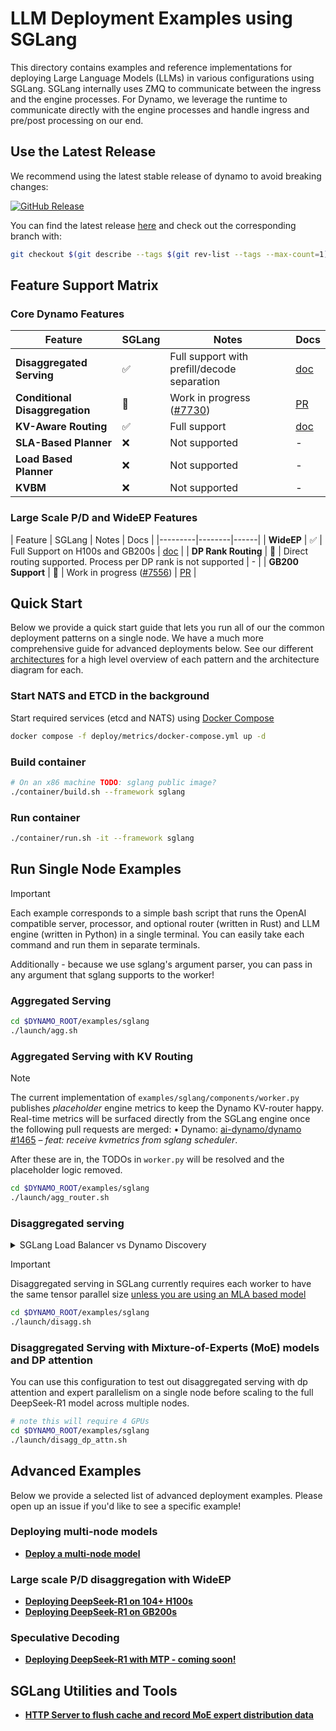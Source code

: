 <!--
SPDX-FileCopyrightText: Copyright (c) 2025 NVIDIA CORPORATION & AFFILIATES. All rights reserved.
SPDX-License-Identifier: Apache-2.0

Licensed under the Apache License, Version 2.0 (the "License");
you may not use this file except in compliance with the License.
You may obtain a copy of the License at

http://www.apache.org/licenses/LICENSE-2.0

Unless required by applicable law or agreed to in writing, software
distributed under the License is distributed on an "AS IS" BASIS,
WITHOUT WARRANTIES OR CONDITIONS OF ANY KIND, either express or implied.
See the License for the specific language governing permissions and
limitations under the License.
-->

# LLM Deployment Examples using SGLang

This directory contains examples and reference implementations for deploying Large Language Models (LLMs) in various configurations using SGLang. SGLang internally uses ZMQ to communicate between the ingress and the engine processes. For Dynamo, we leverage the runtime to communicate directly with the engine processes and handle ingress and pre/post processing on our end.

## Use the Latest Release

We recommend using the latest stable release of dynamo to avoid breaking changes:

[![GitHub Release](https://img.shields.io/github/v/release/ai-dynamo/dynamo)](https://github.com/ai-dynamo/dynamo/releases/latest)

You can find the latest release [here](https://github.com/ai-dynamo/dynamo/releases/latest) and check out the corresponding branch with:

```bash
git checkout $(git describe --tags $(git rev-list --tags --max-count=1))
```

## Feature Support Matrix

### Core Dynamo Features

| Feature | SGLang | Notes | Docs |
|---------|--------|--------|------|
| **Disaggregated Serving** | ✅ | Full support with prefill/decode separation | [doc](https://github.com/sgl-project/sglang/blob/main/docs/disaggregation.md) |
| **Conditional Disaggregation** | 🚧 | Work in progress ([#7730](https://github.com/sgl-project/sglang/pull/7730)) | [PR](https://github.com/sgl-project/sglang/pull/7730) |
| **KV-Aware Routing** | ✅ | Full support | [doc](https://github.com/sgl-project/sglang/blob/main/docs/kv_routing.md) |
| **SLA-Based Planner** | ❌ | Not supported | - |
| **Load Based Planner** | ❌ | Not supported | - |
| **KVBM** | ❌ | Not supported | - |

### Large Scale P/D and WideEP Features

| Feature | SGLang | Notes | Docs |
|---------|--------|------|
| **WideEP** | ✅ | Full Support on H100s and GB200s | [doc](https://github.com/sgl-project/sglang/blob/main/docs/wideep.md) |
| **DP Rank Routing** | 🚧 | Direct routing supported. Process per DP rank is not supported | - |
| **GB200 Support** | 🚧 | Work in progress ([#7556](https://github.com/sgl-project/sglang/pull/7556)) | [PR](https://github.com/sgl-project/sglang/pull/7556) |


## Quick Start 

Below we provide a quick start guide that lets you run all of our the common deployment patterns on a single node. We have a much more comprehensive guide for advanced deployments below. See our different [architectures](../llm/README.md#deployment-architectures) for a high level overview of each pattern and the architecture diagram for each.

### Start NATS and ETCD in the background

Start required services (etcd and NATS) using [Docker Compose](../../deploy/metrics/docker-compose.yml)

```bash
docker compose -f deploy/metrics/docker-compose.yml up -d
```

### Build container

```bash
# On an x86 machine TODO: sglang public image?
./container/build.sh --framework sglang
```

### Run container

```bash
./container/run.sh -it --framework sglang
```

## Run Single Node Examples

> [!IMPORTANT]
> Each example corresponds to a simple bash script that runs the OpenAI compatible server, processor, and optional router (written in Rust) and LLM engine (written in Python) in a single terminal. You can easily take each command and run them in separate terminals.
>
> Additionally - because we use sglang's argument parser, you can pass in any argument that sglang supports to the worker!

### Aggregated Serving

```bash
cd $DYNAMO_ROOT/examples/sglang
./launch/agg.sh
```

### Aggregated Serving with KV Routing

> [!NOTE]
> The current implementation of `examples/sglang/components/worker.py` publishes _placeholder_ engine metrics to keep the Dynamo KV-router happy. Real-time metrics will be surfaced directly from the SGLang engine once the following pull requests are merged:
> • Dynamo: [ai-dynamo/dynamo #1465](https://github.com/ai-dynamo/dynamo/pull/1465) – _feat: receive kvmetrics from sglang scheduler_.
>
> After these are in, the TODOs in `worker.py` will be resolved and the placeholder logic removed.

```bash
cd $DYNAMO_ROOT/examples/sglang
./launch/agg_router.sh
```

### Disaggregated serving

<details>
<summary>SGLang Load Balancer vs Dynamo Discovery</summary>

SGLang uses a mini load balancer to route requests to handle disaggregated serving. The load balancer functions as follows:

1. The load balancer receives a request from the client
2. A random `(prefill, decode)` pair is selected from the pool of available workers
3. Request is sent to both `prefill` and `decode` workers via asyncio tasks
4. Internally disaggregation is done from prefill -> decode

Because Dynamo has a discovery mechanism, we do not use a load balancer. Instead, we first route to a random prefill worker, select a random decode worker, and then send the request to both. Internally, SGLang's bootstrap server (which is a part of the `tokenizer_manager`) is used in conjuction with NIXL to handle the kv transfer.

</details>

> [!IMPORTANT]
> Disaggregated serving in SGLang currently requires each worker to have the same tensor parallel size [unless you are using an MLA based model](https://github.com/sgl-project/sglang/pull/5922)

```bash
cd $DYNAMO_ROOT/examples/sglang
./launch/disagg.sh
```

### Disaggregated Serving with Mixture-of-Experts (MoE) models and DP attention

You can use this configuration to test out disaggregated serving with dp attention and expert parallelism on a single node before scaling to the full DeepSeek-R1 model across multiple nodes.

```bash
# note this will require 4 GPUs
cd $DYNAMO_ROOT/examples/sglang
./launch/disagg_dp_attn.sh
```

## Advanced Examples

Below we provide a selected list of advanced deployment examples. Please open up an issue if you'd like to see a specific example!

### Deploying multi-node models
- **[Deploy a multi-node model](docs/multinode-examples.md)**

### Large scale P/D disaggregation with WideEP
- **[Deploying DeepSeek-R1 on 104+ H100s](docs/dsr1-wideep-h100.md)**
- **[Deploying DeepSeek-R1 on GB200s](docs/dsr1-wideep-gb200.md)**

### Speculative Decoding
- **[Deploying DeepSeek-R1 with MTP - coming soon!](.)**

## SGLang Utilities and Tools

- **[HTTP Server to flush cache and record MoE expert distribution data](docs/sgl-http-server.md)**